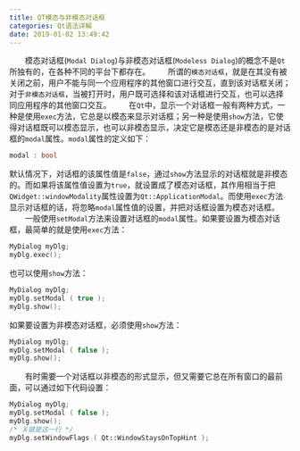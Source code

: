 ```yaml
---
title: QT模态与非模态对话框
categories: Qt语法详解
date: 2019-01-02 13:49:42
---
```

&emsp;&emsp;模态对话框(`Modal Dialog`)与非模态对话框(`Modeless Dialog`)的概念不是`Qt`所独有的，在各种不同的平台下都存在。
&emsp;&emsp;所谓的`模态对话框`，就是在其没有被关闭之前，用户不能与同一个应用程序的其他窗口进行交互，直到该对话框关闭；对于`非模态对话框`，当被打开时，用户既可选择和该对话框进行交互，也可以选择同应用程序的其他窗口交互。<!--more-->
&emsp;&emsp;在`Qt`中，显示一个对话框一般有两种方式，一种是使用`exec`方法，它总是以模态来显示对话框；另一种是使用`show`方法，它使得对话框既可以模态显示，也可以非模态显示，决定它是模态还是非模态的是对话框的`modal`属性。`modal`属性的定义如下：

``` cpp
modal : bool
```

默认情况下，对话框的该属性值是`false`，通过`show`方法显示的对话框就是非模态的。而如果将该属性值设置为`true`，就设置成了模态对话框，其作用相当于把`QWidget::windowModality`属性设置为`Qt::ApplicationModal`。而使用`exec`方法显示对话框的话，将忽略`modal`属性值的设置，并把对话框设置为模态对话框。
&emsp;&emsp;一般使用`setModal`方法来设置对话框的`modal`属性。如果要设置为模态对话框，最简单的就是使用`exec`方法：

``` cpp
MyDialog myDlg;
myDlg.exec();
```

也可以使用`show`方法：

``` cpp
MyDialog myDlg;
myDlg.setModal ( true );
myDlg.show();
```

如果要设置为非模态对话框，必须使用`show`方法：

``` cpp
MyDialog myDlg;
myDlg.setModal ( false );
myDlg.show();
```

&emsp;&emsp;有时需要一个对话框以非模态的形式显示，但又需要它总在所有窗口的最前面，可以通过如下代码设置：

``` cpp
MyDialog myDlg;
myDlg.setModal ( false );
myDlg.show();
/* 关键是这一行 */
myDlg.setWindowFlags ( Qt::WindowStaysOnTopHint );
```